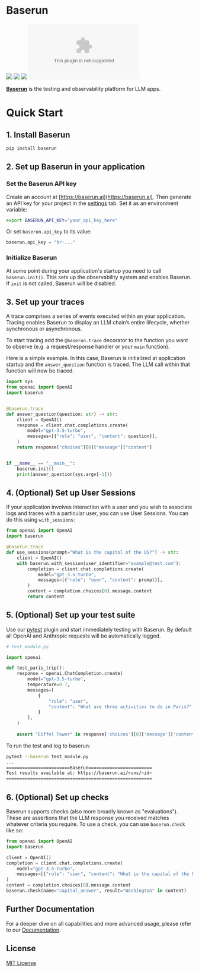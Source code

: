 # Baserun


[![](https://img.shields.io/badge/Visit%20Us-baserun.ai-brightgreen)](https://baserun.ai)
[![](https://img.shields.io/badge/View%20Documentation-Docs-yellow)](https://docs.baserun.ai)
[![](https://img.shields.io/badge/Join%20our%20community-Discord-blue)](https://discord.gg/xEPFsvSmkb)
[![Twitter](https://img.shields.io/twitter/follow/baserun.ai?style=social)](https://twitter.com/baserunai)

**[Baserun](https://baserun.ai)** is the testing and observability platform for LLM apps.

# Quick Start

## 1. Install Baserun

```bash
pip install baserun
```

## 2. Set up Baserun in your application

###  Set the Baserun API key
Create an account at [https://baserun.ai](https://baserun.ai). Then generate an API key for your project in the [settings](https://baserun.ai/settings) tab. Set it as an environment variable:

```bash
export BASERUN_API_KEY="your_api_key_here"
```

Or set `baserun.api_key` to its value:

```python
baserun.api_key = "br-..."
```

###  Initialize Baserun

At some point during your application's startup you need to call `baserun.init()`. This sets up the observability system and enables Baserun. If `init` is not called, Baserun will be disabled.

## 3. Set up your traces

A trace comprises a series of events executed within an your application. Tracing enables Baserun to display an LLM chain’s entire lifecycle, whether synchronous or asynchronous.

To start tracing add the `@baserun.trace` decorator to the function you want to observe (e.g. a request/response handler or your `main` function).

Here is a simple example. In this case, Baserun is initialized at application startup and the `answer_question` function is traced. The LLM call within that function will now be traced.

```python
import sys
from openai import OpenAI
import baserun


@baserun.trace
def answer_question(question: str) -> str:
    client = OpenAI()
    response = client.chat.completions.create(
        model="gpt-3.5-turbo",
        messages=[{"role": "user", "content": question}],
    )
    return response["choices"][0]["message"]["content"]


if __name__ == "__main__":
    baserun.init()
    print(answer_question(sys.argv[-1]))
```

## 4. (Optional) Set up User Sessions

If your application involves interaction with a user and you wish to associate logs and traces with a particular user, you can use User Sessions. You can do this using `with_sessions`:

```python
from openai import OpenAI
import baserun

@baserun.trace
def use_sessions(prompt="What is the capitol of the US?") -> str:
    client = OpenAI()
    with baserun.with_session(user_identifier="example@test.com"):
        completion = client.chat.completions.create(
            model="gpt-3.5-turbo",
            messages=[{"role": "user", "content": prompt}],
        )
        content = completion.choices[0].message.content
        return content
```


## 5. (Optional) Set up your test suite

Use our [pytest](https://docs.pytest.org) plugin and start immediately testing with Baserun. By default all OpenAI and Anthropic requests will be automatically logged.

```python
# test_module.py

import openai

def test_paris_trip():
    response = openai.ChatCompletion.create(
        model="gpt-3.5-turbo",
        temperature=0.7,
        messages=[
            {
                "role": "user",
                "content": "What are three activities to do in Paris?"
            }
        ],
    )
    
    assert "Eiffel Tower" in response['choices'][0]['message']['content']
```

To run the test and log to baserun:

```bash
pytest --baserun test_module.py
...
========================Baserun========================
Test results available at: https://baserun.ai/runs/<id>
=======================================================
```

## 6. (Optional) Set up checks

Baserun supports checks (also more broadly known as "evaluations"). These are assertions that the LLM response you received matches whatever criteria you require. To use a check, you can use `baserun.check` like so:

```python
from openai import OpenAI
import baserun

client = OpenAI()
completion = client.chat.completions.create(
    model="gpt-3.5-turbo",
    messages=[{"role": "user", "content": "What is the capital of the United States?"}],
)
content = completion.choices[0].message.content
baserun.check(name="capital_answer", result="Washington" in content)
```

## Further Documentation
For a deeper dive on all capabilities and more advanced usage, please refer to our [Documentation](https://docs.baserun.ai).

## License

[MIT License](https://github.com/baserun-ai/baserun-py/blob/main/LICENSE)
